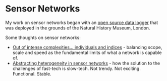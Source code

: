 # Sensor Networks

My work on sensor networks began with an [open source data logger](https://doi.org/10.3897/BDJ.2.e1059) that was deployed in the grounds of the Natural History Museum, London.

Some thoughts on sensor networks:

- [Out of intense complexities… individuals and indices](https://medium.ebaker.me.uk/out-of-intense-complexities-individuals-and-indices-46df4e962c9b) - balancing scope, scale and speed as the fundamental limits of what a network is capable of.
- [Abstracting heterogeneity in sensor networks](https://medium.ebaker.me.uk/sensor-networks-1-abstracting-heterogeneity-319c0c41c9fa) - how the solution to the challenges of fast-tech is slow-tech. Not trendy. Not exciting. Functional. Stable.

